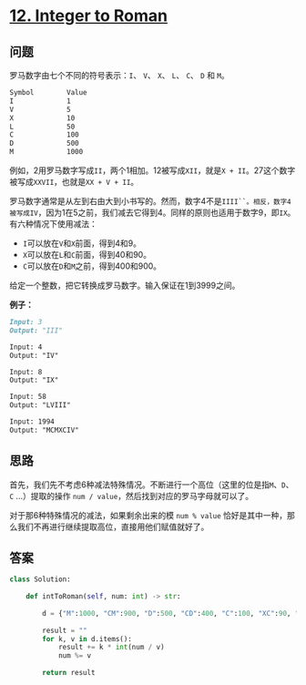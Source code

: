 # [12. Integer to Roman](https://leetcode.com/problems/integer-to-roman/)

## 问题

罗马数字由七个不同的符号表示：`I`、 `V`、 `X`、 `L`、 `C`、 `D` 和 `M`。

```markdown
Symbol        Value
I             1
V             5
X             10
L             50
C             100
D             500
M             1000
```

例如，2用罗马数字写成`II`，两个1相加。12被写成`XII`，就是`X + II`。27这个数字被写成`XXVII`，也就是`XX + V + II`。

罗马数字通常是从左到右由大到小书写的。然而，数字4不是`IIII``。相反，数字4被写成IV`，因为1在5之前，我们减去它得到4。同样的原则也适用于数字9，即`IX`。有六种情况下使用减法：

- `I`可以放在`V`和`X`前面，得到4和9。
- `X`可以放在`L`和`C`前面，得到40和90。
- `C`可以放在`D`和`M`之前，得到400和900。

给定一个整数，把它转换成罗马数字。输入保证在1到3999之间。

**例子：**

```markdown
Input: 3
Output: "III"

Input: 4
Output: "IV"

Input: 8
Output: "IX"

Input: 58
Output: "LVIII"

Input: 1994
Output: "MCMXCIV"
```

## 思路

首先，我们先不考虑6种减法特殊情况。不断进行一个高位（这里的位是指`M`、`D`、`C` ...）提取的操作 `num / value`，然后找到对应的罗马字母就可以了。

对于那6种特殊情况的减法，如果剩余出来的模 `num % value` 恰好是其中一种，那么我们不再进行继续提取高位，直接用他们赋值就好了。

## 答案

```python
class Solution:
    
    def intToRoman(self, num: int) -> str:
        
        d = {"M":1000, "CM":900, "D":500, "CD":400, "C":100, "XC":90, "L":50, "XL":40, "X":10, "IX":9, "V":5, "IV":4, "I":1}
        
        result = ""
        for k, v in d.items():
            result += k * int(num / v)
            num %= v
            
        return result
```

